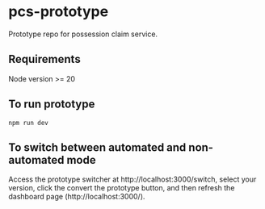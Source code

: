 # pcs-prototype

Prototype repo for possession claim service.

## Requirements

Node version >= 20

## To run prototype

``npm run dev``

## To switch between automated and non-automated mode

Access the prototype switcher at http://localhost:3000/switch, select your version, click the convert the prototype 
button, and then refresh the dashboard page (http://localhost:3000/).
